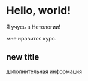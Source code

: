 # Hello, world!

Я учусь в Нетологии!

мне нравится курс.

## new title

дополнительная информация

